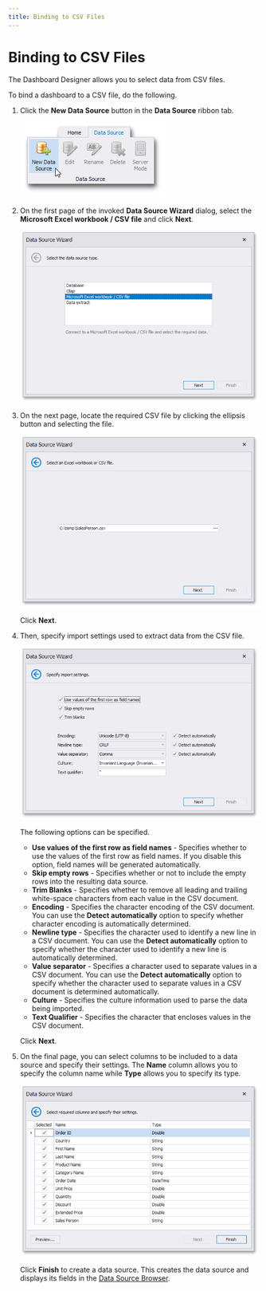 ```yaml
---
title: Binding to CSV Files
---
```

# Binding to CSV Files
The Dashboard Designer allows you to select data from CSV files.

To bind a dashboard to a CSV file, do the following.
1. Click the **New Data Source** button in the **Data Source** ribbon tab.
	
	![DataBinding_NewDataSource](../../../images/img18472.png)
2. On the first page of the invoked **Data Source Wizard** dialog, select the **Microsoft Excel workbook / CSV file** and click **Next**.
	
	![DataSourceWizard_DataSourceType_Excel](../../../images/img120681.png)
3. On the next page, locate the required CSV file by clicking the ellipsis button and selecting the file.
	
	![DataSourceWizard_SelectCsvFile](../../../images/img120075.png)
	
	Click **Next**.
4. Then, specify import settings used to extract data from the CSV file.
	
	![DataSourceWizard_SpecifyImportSettingsCsv](../../../images/img120076.png)
	
	The following options can be specified.
	* **Use values of the first row as field names** - Specifies whether to use the values of the first row as field names. If you disable this option, field names will be generated automatically.
	* **Skip empty rows** - Specifies whether or not to include the empty rows into the resulting data source.
	* **Trim Blanks** - Specifies whether to remove all leading and trailing white-space characters from each value in the CSV document.
	* **Encoding** - Specifies the character encoding of the CSV document. You can use the **Detect automatically** option to specify whether character encoding is automatically determined.
	* **Newline type** - Specifies the character used to identify a new line in a CSV document. You can use the **Detect automatically** option to specify whether the character used to identify a new line is automatically determined.
	* **Value separator** - Specifies a character used to separate values in a CSV document. You can use the **Detect automatically** option to specify whether the character used to separate values in a CSV document is determined automatically.
	* **Culture** - Specifies the culture information used to parse the data being imported.
	* **Text Qualifier** - Specifies the character that encloses values in the CSV document.
	
	Click **Next**.
5. On the final page, you can select columns to be included to a data source and specify their settings. The **Name** column allows you to specify the column name while **Type** allows you to specify its type.
	
	![DataSourceWizard_SpecifyColumnSettings](../../../images/img120061.png)
	
	Click **Finish** to create a data source. This creates the data source and displays its fields in the [Data Source Browser](../ui-elements/data-source-browser.md).